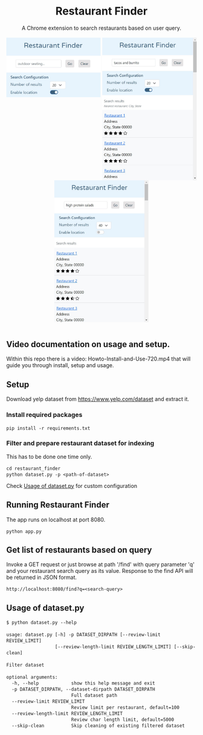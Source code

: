<h1 align="center">Restaurant Finder</h1>
<div align="center">A Chrome extension to search restaurants based on user query.</div>
<br />
<div align="center">
<span><img src="screenshot/default-ui.jpg" width="250" align="top"></span>
<span><img src="screenshot/ui-20-results-location-enabled.jpg" width="250" align="top"></span>
<span><img src="screenshot/ui-40-results-location-disabled.jpg" width="250" align="top"></span>
</div>
<br />

## Video documentation on usage and setup.
Within this repo there is a video: Howto-Install-and-Use-720.mp4 that will guide you
through install, setup and usage.

## Setup
Download yelp dataset from https://www.yelp.com/dataset and extract it.

### Install required packages
```commandline
pip install -r requirements.txt
```

### Filter and prepare restaurant dataset for indexing
This has to be done one time only.
```commandline
cd restaurant_finder
python dataset.py -p <path-of-dataset>
```
Check [Usage of dataset.py](#usage-of-datasetpy) for custom configuration

## Running Restaurant Finder
The app runs on localhost at port 8080.
```commandline
python app.py
```

## Get list of restaurants based on query
Invoke a GET request or just browse at path '/find' with query parameter 'q' and your restaurant search query as its value.
Response to the find API will be returned in JSON format.
```commandline
http://localhost:8080/find?q=<search-query>
```

## Usage of dataset.py
```commandline
$ python dataset.py --help

usage: dataset.py [-h] -p DATASET_DIRPATH [--review-limit REVIEW_LIMIT]
                  [--review-length-limit REVIEW_LENGTH_LIMIT] [--skip-clean]

Filter dataset

optional arguments:
  -h, --help            show this help message and exit
  -p DATASET_DIRPATH, --dataset-dirpath DATASET_DIRPATH
                        Full dataset path
  --review-limit REVIEW_LIMIT
                        Review limit per restaurant, default=100
  --review-length-limit REVIEW_LENGTH_LIMIT
                        Review char length limit, default=5000
  --skip-clean          Skip cleaning of existing filtered dataset
``` 
